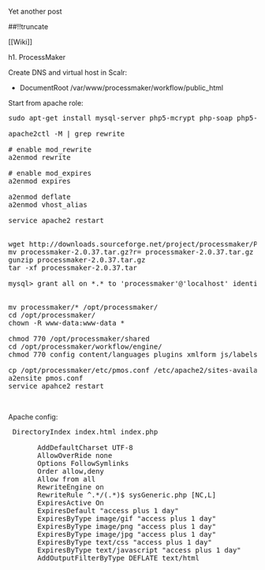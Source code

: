 Yet another post

[meta:author]: <> (Jonas Colmsjo)
[meta:title]: <> (Processmaker.md)
[meta:date]: <> (2012-01-01)
[meta:nested:key]: <> (Metadata value)

##!!truncate


[[Wiki]]


h1. ProcessMaker


Create DNS and virtual host in Scalr:
* DocumentRoot /var/www/processmaker/workflow/public_html

Start from apache role:
<pre>
sudo apt-get install mysql-server php5-mcrypt php-soap php5-xmlrpc php5-ldap php5-gd php5-curl

apache2ctl -M | grep rewrite

# enable mod_rewrite
a2enmod rewrite

# enable mod_expires
a2enmod expires

a2enmod deflate
a2enmod vhost_alias

service apache2 restart


wget http://downloads.sourceforge.net/project/processmaker/ProcessMaker/2.0/2.0.37/processmaker-2.0.37.tar.gz?r=&ts=1330417840&use_mirror=garr
mv processmaker-2.0.37.tar.gz?r= processmaker-2.0.37.tar.gz
gunzip processmaker-2.0.37.tar.gz 
tar -xf processmaker-2.0.37.tar

mysql> grant all on *.* to 'processmaker'@'localhost' identified by 'PASSWORD' with grant option;


mv processmaker/* /opt/processmaker/
cd /opt/processmaker/
chown -R www-data:www-data *

chmod 770 /opt/processmaker/shared
cd /opt/processmaker/workflow/engine/
chmod 770 config content/languages plugins xmlform js/labels

cp /opt/processmaker/etc/pmos.conf /etc/apache2/sites-available/
a2ensite pmos.conf
service apahce2 restart


</pre>



Apache config:
<pre>
 DirectoryIndex index.html index.php
    <Directory  "{$document_root}">
       AddDefaultCharset UTF-8
       AllowOverRide none
       Options FollowSymlinks
       Order allow,deny
       Allow from all
       RewriteEngine on
       RewriteRule ^.*/(.*)$ sysGeneric.php [NC,L]
       ExpiresActive On
       ExpiresDefault "access plus 1 day"
       ExpiresByType image/gif "access plus 1 day"
       ExpiresByType image/png "access plus 1 day"
       ExpiresByType image/jpg "access plus 1 day"
       ExpiresByType text/css "access plus 1 day"
       ExpiresByType text/javascript "access plus 1 day"
       AddOutputFilterByType DEFLATE text/html
    </Directory>
</pre>
